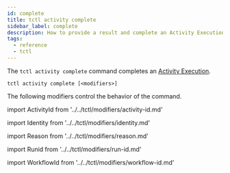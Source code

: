 ```yaml
---
id: complete
title: tctl activity complete
sidebar_label: complete
description: How to provide a result and complete an Activity Execution using tctl.
tags:
  - reference
  - tctl
---
```


The `tctl activity complete` command completes an [Activity Execution](/concepts/what-is-an-activity-execution).

`tctl activity complete [<modifiers>]`

The following modifiers control the behavior of the command.

<!--ActivityId-->

import ActivityId from '../../tctl/modifiers/activity-id.md'

<ActivityId />

<!--Identity-->

import Identity from '../../tctl/modifiers/identity.md'

<Identity />

<!--Reason-->

import Reason from '../../tctl/modifiers/reason.md'

<Reason />

<!--RunId-->

import Runid from '../../tctl/modifiers/run-id.md'

<RunId />

<!--WorkflowId-->

import WorkflowId from '../../tctl/modifiers/workflow-id.md'

<WorkflowId />
